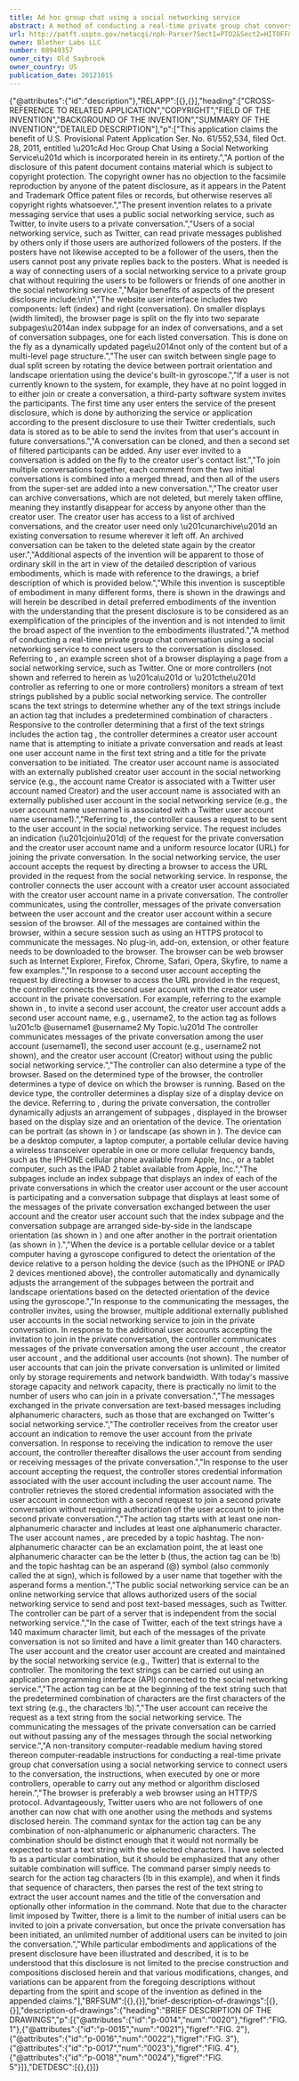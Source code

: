 ```yaml
---
title: Ad hoc group chat using a social networking service
abstract: A method of conducting a real-time private group chat conversation using a social networking service to connect users to the conversation. A stream of text strings published by a public social networking service is monitored. The text strings are scanned to determine whether any of the strings include an action tag. If an action tag is found, a creator user account name that is attempting to initiate a private conversation is determined and a user account name and a title for the private conversation are read from the text string. A request is sent to the user account in the social networking service. The request includes the creator user account name and a URL for joining the private conversation. If the user account accepts the request by accessing the URL provided in the request from the social networking service, the user account is connected with the creator user account in a private conversation. Messages of the private conversation are communicated between all invited user accounts and the creator user account.
url: http://patft.uspto.gov/netacgi/nph-Parser?Sect1=PTO2&Sect2=HITOFF&p=1&u=%2Fnetahtml%2FPTO%2Fsearch-adv.htm&r=1&f=G&l=50&d=PALL&S1=08949357&OS=08949357&RS=08949357
owner: Blether Labs LLC
number: 08949357
owner_city: Old Saybrook
owner_country: US
publication_date: 20121015
---
```


{"@attributes":{"id":"description"},"RELAPP":[{},{}],"heading":["CROSS-REFERENCE TO RELATED APPLICATION","COPYRIGHT","FIELD OF THE INVENTION","BACKGROUND OF THE INVENTION","SUMMARY OF THE INVENTION","DETAILED DESCRIPTION"],"p":["This application claims the benefit of U.S. Provisional Patent Application Ser. No. 61\/552,534, filed Oct. 28, 2011, entitled \u201cAd Hoc Group Chat Using a Social Networking Service\u201d which is incorporated herein in its entirety.","A portion of the disclosure of this patent document contains material which is subject to copyright protection. The copyright owner has no objection to the facsimile reproduction by anyone of the patent disclosure, as it appears in the Patent and Trademark Office patent files or records, but otherwise reserves all copyright rights whatsoever.","The present invention relates to a private messaging service that uses a public social networking service, such as Twitter, to invite users to a private conversation.","Users of a social networking service, such as Twitter, can read private messages published by others only if those users are authorized followers of the posters. If the posters have not likewise accepted to be a follower of the users, then the users cannot post any private replies back to the posters. What is needed is a way of connecting users of a social networking service to a private group chat without requiring the users to be followers or friends of one another in the social networking service.","Major benefits of aspects of the present disclosure include:\n\n","The website user interface includes two components: left (index) and right (conversation). On smaller displays (width limited), the browser page is split on the fly into two separate subpages\u2014an index subpage for an index of conversations, and a set of conversation subpages, one for each listed conversation. This is done on the fly as a dynamically updated page\u2014not only of the content but of a multi-level page structure.","The user can switch between single page to dual split screen by rotating the device between portrait orientation and landscape orientation using the device's built-in gyroscope.","If a user is not currently known to the system, for example, they have at no point logged in to either join or create a conversation, a third-party software system invites the participants. The first time any user enters the service of the present disclosure, which is done by authorizing the service or application according to the present disclosure to use their Twitter credentials, such data is stored as to be able to send the invites from that user's account in future conversations.","A conversation can be cloned, and then a second set of filtered participants can be added. Any user ever invited to a conversation is added on the fly to the creator user's contact list.","To join multiple conversations together, each comment from the two initial conversations is combined into a merged thread, and then all of the users from the super-set are added into a new conversation.","The creator user can archive conversations, which are not deleted, but merely taken offline, meaning they instantly disappear for access by anyone other than the creator user. The creator user has access to a list of archived conversations, and the creator user need only \u201cunarchive\u201d an existing conversation to resume wherever it left off. An archived conversation can be taken to the deleted state again by the creator user.","Additional aspects of the invention will be apparent to those of ordinary skill in the art in view of the detailed description of various embodiments, which is made with reference to the drawings, a brief description of which is provided below.","While this invention is susceptible of embodiment in many different forms, there is shown in the drawings and will herein be described in detail preferred embodiments of the invention with the understanding that the present disclosure is to be considered as an exemplification of the principles of the invention and is not intended to limit the broad aspect of the invention to the embodiments illustrated.","A method of conducting a real-time private group chat conversation using a social networking service to connect users to the conversation is disclosed. Referring to , an example screen shot  of a browser displaying a page from a social networking service, such as Twitter. One or more controllers (not shown and referred to herein as \u201ca\u201d or \u201cthe\u201d controller as referring to one or more controllers) monitors a stream of text strings published by a public social networking service. The controller scans the text strings to determine whether any of the text strings include an action tag  that includes a predetermined combination of characters . Responsive to the controller determining that a first of the text strings includes the action tag , the controller determines a creator user account name  that is attempting to initiate a private conversation and reads at least one user account name  in the first text string  and a title  for the private conversation to be initiated. The creator user account name  is associated with an externally published creator user account in the social networking service (e.g., the account name Creator is associated with a Twitter user account named Creator) and the user account name  is associated with an externally published user account in the social networking service (e.g., the user account name username1 is associated with a Twitter user account name username1).","Referring to , the controller causes a request  to be sent to the user account  in the social networking service. The request includes an indication  (\u201cjoin\u201d) of the request for the private conversation and the creator user account name and a uniform resource locator (URL)  for joining the private conversation. In the social networking service, the user account  accepts the request by directing a browser to access the URL  provided in the request  from the social networking service. In response, the controller connects the user account  with a creator user account  associated with the creator user account name in a private conversation. The controller communicates, using the controller, messages of the private conversation between the user account  and the creator user account  within a secure session of the browser. All of the messages are contained within the browser, within a secure session such as using an HTTPS protocol to communicate the messages. No plug-in, add-on, extension, or other feature needs to be downloaded to the browser. The browser can be web browser such as Internet Explorer, Firefox, Chrome, Safari, Opera, Skyfire, to name a few examples.","In response to a second user account accepting the request by directing a browser to access the URL provided in the request, the controller connects the second user account with the creator user account in the private conversation. For example, referring to the example shown in , to invite a second user account, the creator user account  adds a second user account name, e.g., username2, to the action tag  as follows \u201c!b @username1 @username2 My Topic.\u201d The controller communicates messages of the private conversation among the user account  (username1), the second user account (e.g., username2 not shown), and the creator user account  (Creator) without using the public social networking service.","The controller can also determine a type of the browser. Based on the determined type of the browser, the controller determines a type of device on which the browser is running. Based on the device type, the controller determines a display size of a display device on the device. Referring to , during the private conversation, the controller dynamically adjusts an arrangement of subpages ,  displayed in the browser based on the display size and an orientation of the device. The orientation can be portrait (as shown in ) or landscape (as shown in ). The device can be a desktop computer, a laptop computer, a portable cellular device having a wireless transceiver operable in one or more cellular frequency bands, such as the IPHONE cellular phone available from Apple, Inc., or a tablet computer, such as the IPAD 2 tablet available from Apple, Inc.","The subpages include an index subpage  that displays an index  of each of the private conversations in which the creator user account  or the user account  is participating and a conversation subpage  that displays at least some of the messages  of the private conversation exchanged between the user account  and the creator user account  such that the index subpage  and the conversation subpage  are arranged side-by-side in the landscape orientation (as shown in ) and one after another in the portrait orientation (as shown in ).","When the device is a portable cellular device or a tablet computer having a gyroscope configured to detect the orientation of the device relative to a person holding the device (such as the IPHONE or IPAD 2 devices mentioned above), the controller automatically and dynamically adjusts the arrangement of the subpages between the portrait and landscape orientations based on the detected orientation of the device using the gyroscope.","In response to the communicating the messages, the controller invites, using the browser, multiple additional externally published user accounts in the social networking service to join in the private conversation. In response to the additional user accounts accepting the invitation to join in the private conversation, the controller communicates messages of the private conversation among the user account , the creator user account , and the additional user accounts (not shown). The number of user accounts that can join the private conversation is unlimited or limited only by storage requirements and network bandwidth. With today's massive storage capacity and network capacity, there is practically no limit to the number of users who can join in a private conversation.","The messages exchanged in the private conversation are text-based messages including alphanumeric characters, such as those that are exchanged on Twitter's social networking service.","The controller receives from the creator user account an indication to remove the user account from the private conversation. In response to receiving the indication to remove the user account, the controller thereafter disallows the user account from sending or receiving messages of the private conversation.","In response to the user account accepting the request, the controller stores credential information associated with the user account including the user account name. The controller retrieves the stored credential information associated with the user account in connection with a second request to join a second private conversation without requiring authorization of the user account to join the second private conversation.","The action tag  starts with at least one non-alphanumeric character and includes at least one alphanumeric character. The user account names ,  are preceded by a topic hashtag. The non-alphanumeric character can be an exclamation point, the at least one alphanumeric character can be the letter b (thus, the action tag can be !b) and the topic hashtag can be an asperand (@) symbol (also commonly called the at sign), which is followed by a user name that together with the asperand forms a mention.","The public social networking service can be an online networking service that allows authorized users of the social networking service to send and post text-based messages, such as Twitter. The controller can be part of a server that is independent from the social networking service.","In the case of Twitter, each of the text strings have a 140 maximum character limit, but each of the messages of the private conversation is not so limited and have a limit greater than 140 characters. The user account and the creator user account are created and maintained by the social networking service (e.g., Twitter) that is external to the controller. The monitoring the text strings can be carried out using an application programming interface (API) connected to the social networking service.","The action tag  can be at the beginning of the text string  such that the predetermined combination of characters are the first characters of the text string (e.g., the characters !b).","The user account can receive the request as a text string from the social networking service. The communicating the messages of the private conversation can be carried out without passing any of the messages through the social networking service.","A non-transitory computer-readable medium having stored thereon computer-readable instructions for conducting a real-time private group chat conversation using a social networking service to connect users to the conversation, the instructions, when executed by one or more controllers, operable to carry out any method or algorithm disclosed herein.","The browser is preferably a web browser using an HTTP\/S protocol. Advantageously, Twitter users who are not followers of one another can now chat with one another using the methods and systems disclosed herein. The command syntax for the action tag can be any combination of non-alphanumeric or alphanumeric characters. The combination should be distinct enough that it would not normally be expected to start a text string with the selected characters. I have selected !b as a particular combination, but it should be emphasized that any other suitable combination will suffice. The command parser simply needs to search for the action tag characters (!b in this example), and when it finds that sequence of characters, then parses the rest of the text string to extract the user account names and the title of the conversation and optionally other information in the command. Note that due to the character limit imposed by Twitter, there is a limit to the number of initial users can be invited to join a private conversation, but once the private conversation has been initiated, an unlimited number of additional users can be invited to join the conversation.","While particular embodiments and applications of the present disclosure have been illustrated and described, it is to be understood that this disclosure is not limited to the precise construction and compositions disclosed herein and that various modifications, changes, and variations can be apparent from the foregoing descriptions without departing from the spirit and scope of the invention as defined in the appended claims."],"BRFSUM":[{},{}],"brief-description-of-drawings":[{},{}],"description-of-drawings":{"heading":"BRIEF DESCRIPTION OF THE DRAWINGS","p":[{"@attributes":{"id":"p-0014","num":"0020"},"figref":"FIG. 1"},{"@attributes":{"id":"p-0015","num":"0021"},"figref":"FIG. 2"},{"@attributes":{"id":"p-0016","num":"0022"},"figref":"FIG. 3"},{"@attributes":{"id":"p-0017","num":"0023"},"figref":"FIG. 4"},{"@attributes":{"id":"p-0018","num":"0024"},"figref":"FIG. 5"}]},"DETDESC":[{},{}]}
